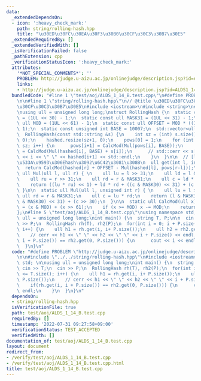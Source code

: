 ```yaml
---
data:
  _extendedDependsOn:
  - icon: ':heavy_check_mark:'
    path: string/rolling-hash.hpp
    title: "\u30ED\u30FC\u30EA\u30F3\u30B0\u30CF\u30C3\u30B7\u30E5"
  _extendedRequiredBy: []
  _extendedVerifiedWith: []
  _isVerificationFailed: false
  _pathExtension: cpp
  _verificationStatusIcon: ':heavy_check_mark:'
  attributes:
    '*NOT_SPECIAL_COMMENTS*': ''
    PROBLEM: http://judge.u-aizu.ac.jp/onlinejudge/description.jsp?id=ALDS1_14_B
    links:
    - http://judge.u-aizu.ac.jp/onlinejudge/description.jsp?id=ALDS1_14_B
  bundledCode: "#line 1 \"test/aoj/ALDS_1_14_B.test.cpp\"\n#define PROBLEM \"http://judge.u-aizu.ac.jp/onlinejudge/description.jsp?id=ALDS1_14_B\"\
    \n\n#line 1 \"string/rolling-hash.hpp\"\n// @title \u30ED\u30FC\u30EA\u30F3\u30B0\
    \u30CF\u30C3\u30B7\u30E5\n#include <iostream>\n#include <string>\n#include <vector>\n\
    \nusing ull = unsigned long long;\nstruct RollingHash {\n  static const ull MASK30\
    \ = (1UL << 30) - 1;\n  static const ull MASK31 = (1UL << 31) - 1;\n  static const\
    \ ull MOD = (1UL << 61) - 1;\n  static const ull OFFSET = MOD * ((1UL << 3) -\
    \ 1);\n  static const unsigned int BASE = 10007;\n  std::vector<ull> pows, hashed;\n\
    \  RollingHash(const std::string &s) {\n    int sz = (int) s.size();\n    pows.resize(sz+1,\
    \ 0);\n    hashed.resize(sz+1, 0);\n    pows[0] = 1;\n    for (int i = 0; i <\
    \ sz; i++) {\n      pows[i+1] = CalcMod(Mul(pows[i], BASE));\n      hashed[i+1]\
    \ = CalcMod(Mul(hashed[i], BASE) + s[i]);\n      // std::cerr << s[i] << \" \"\
    \ << i << \" \" << hashed[i+1] << std::endl;\n    }\n  }\n\n  // [l, r) \u306E\
    \u533A\u9593\u306Ehash\u3092\u6C42\u3081\u308B\n  ull get(int l, int r) {\n  \
    \  return CalcMod(hashed[r] + OFFSET - Mul(hashed[l], pows[r-l]));\n  }\n\n  static\
    \ ull Mul(ull l, ull r) { \n    ull lu = l >> 31;\n    ull ld = l & MASK31;\n\
    \    ull ru = r >> 31;\n    ull rd = r & MASK31;\n    ull c = ld * ru + lu * rd;\n\
    \    return ((lu * ru) << 1) + ld * rd + ((c & MASK30) << 31) + (c >> 30);\n \
    \ }\n\n  static ull Mul(ull l, unsigned int r) { \n    ull lu = l >> 31;\n   \
    \ ull rd = r & MASK31;\n    ull c = lu * rd;\n    return (l & MASK31) * rd + ((c\
    \ & MASK30) << 31) + (c >> 30);\n  }\n\n  static ull CalcMod(ull x) { \n    x\
    \ = (x & MOD) + (x >> 61);\n    if (x >= MOD) x -= MOD;\n    return x;\n  }\n\n\
    };\n#line 5 \"test/aoj/ALDS_1_14_B.test.cpp\"\nusing namespace std; \n\nusing\
    \ ull = unsigned long long;\nint main() {\n  string T, P;\n\n  cin >> T;\n  cin\
    \ >> P;\n  RollingHash rh(T), rh2(P);\n  for(int i = 0; i + P.size() <= T.size();\
    \ i++) {\n    ull h1 = rh.get(i, i+ P.size());\n    ull h2 = rh2.get(0, P.size());\n\
    \    // cerr << h1 << \" \" << h2 << \" \" << i + P.size() << endl;\n    if(rh.get(i,\
    \ i + P.size()) == rh2.get(0, P.size())) {\n      cout << i << endl;\n    }\n\
    \  }\n}\n"
  code: "#define PROBLEM \"http://judge.u-aizu.ac.jp/onlinejudge/description.jsp?id=ALDS1_14_B\"\
    \n\n#include \"../../string/rolling-hash.hpp\"\n#include <iostream>\nusing namespace\
    \ std; \n\nusing ull = unsigned long long;\nint main() {\n  string T, P;\n\n \
    \ cin >> T;\n  cin >> P;\n  RollingHash rh(T), rh2(P);\n  for(int i = 0; i + P.size()\
    \ <= T.size(); i++) {\n    ull h1 = rh.get(i, i+ P.size());\n    ull h2 = rh2.get(0,\
    \ P.size());\n    // cerr << h1 << \" \" << h2 << \" \" << i + P.size() << endl;\n\
    \    if(rh.get(i, i + P.size()) == rh2.get(0, P.size())) {\n      cout << i <<\
    \ endl;\n    }\n  }\n}\n"
  dependsOn:
  - string/rolling-hash.hpp
  isVerificationFile: true
  path: test/aoj/ALDS_1_14_B.test.cpp
  requiredBy: []
  timestamp: '2022-07-31 09:27:58+09:00'
  verificationStatus: TEST_ACCEPTED
  verifiedWith: []
documentation_of: test/aoj/ALDS_1_14_B.test.cpp
layout: document
redirect_from:
- /verify/test/aoj/ALDS_1_14_B.test.cpp
- /verify/test/aoj/ALDS_1_14_B.test.cpp.html
title: test/aoj/ALDS_1_14_B.test.cpp
---
```


